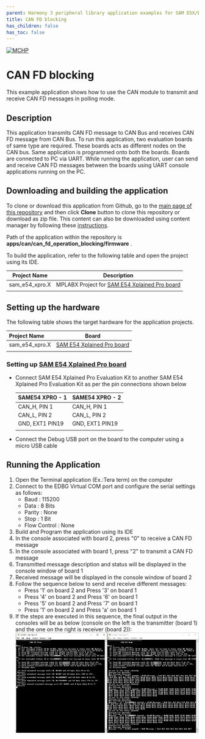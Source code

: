 ```yaml
---
parent: Harmony 3 peripheral library application examples for SAM D5X/E5X family
title: CAN FD blocking 
has_children: false
has_toc: false
---
```


[![MCHP](https://www.microchip.com/ResourcePackages/Microchip/assets/dist/images/logo.png)](https://www.microchip.com)

# CAN FD blocking

This example application shows how to use the CAN module to transmit and receive CAN FD messages in polling mode.

## Description

This application transmits CAN FD message to CAN Bus and receives CAN FD message from CAN Bus. To run this application, two evaluation boards of same type are required. These boards acts as different nodes on the CAN bus. Same application is programmed onto both the boards. Boards are connected to PC via UART. While running the application, user can send and receive CAN FD messages between the boards using UART console applications running on the PC.

## Downloading and building the application

To clone or download this application from Github, go to the [main page of this repository](https://github.com/Microchip-MPLAB-Harmony/csp_apps_sam_d5x_e5x) and then click **Clone** button to clone this repository or download as zip file.
This content can also be downloaded using content manager by following these [instructions](https://github.com/Microchip-MPLAB-Harmony/contentmanager/wiki).

Path of the application within the repository is **apps/can/can_fd_operation_blocking/firmware** .

To build the application, refer to the following table and open the project using its IDE.

| Project Name      | Description                                    |
| ----------------- | ---------------------------------------------- |
| sam_e54_xpro.X    | MPLABX Project for [SAM E54 Xplained Pro board](https://www.microchip.com/developmenttools/ProductDetails/atsame54-xpro)|
|||

## Setting up the hardware

The following table shows the target hardware for the application projects.

| Project Name| Board|
|:---------|:---------:|
| sam_e54_xpro.X    | [SAM E54 Xplained Pro board](https://www.microchip.com/developmenttools/ProductDetails/atsame54-xpro)|
|||

### Setting up [SAM E54 Xplained Pro board](https://www.microchip.com/developmenttools/ProductDetails/atsame54-xpro)

- Connect SAM E54 Xplained Pro Evaluation Kit to another SAM E54 Xplained Pro Evaluation Kit as per the pin connections shown below

    | SAME54 XPRO - 1   | SAME54 XPRO - 2    |
    | ----------------- | ------------------ |
    | CAN_H, PIN 1      | CAN_H, PIN 1       |
    | CAN_L, PIN 2      | CAN_L, PIN 2       |
    | GND, EXT1 PIN19   | GND, EXT1 PIN19    |
    |||

- Connect the Debug USB port on the board to the computer using a micro USB cable

## Running the Application

1. Open the Terminal application (Ex.:Tera term) on the computer
2. Connect to the EDBG Virtual COM port and configure the serial settings as follows:
    - Baud : 115200
    - Data : 8 Bits
    - Parity : None
    - Stop : 1 Bit
    - Flow Control : None
3. Build and Program the application using its IDE
4. In the console associated with board 2, press "0" to receive a CAN FD message
5. In the console associated with board 1, press "2" to transmit a CAN FD message
6. Transmitted message description and status will be displayed in the console window of board 1
7. Received message will be displayed in the console window of board 2
8. Follow the sequence below to send and receive different messages:
    - Press '1' on board 2 and Press '3' on board 1
    - Press '4' on board 2 and Press '6' on board 1
    - Press '5' on board 2 and Press '7' on board 1
    - Press '1' on board 2 and Press 'a' on board 1
9. If the steps are executed in this sequence, the final output in the consoles will be as below (console on the left is the transmitter (board 1) and the one on the right is receiver (board 2)):
![output](images/output_can_fd_operation_blocking.png)
